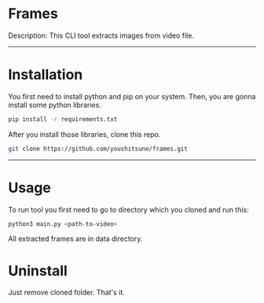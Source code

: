 # Frames

Description: This CLI tool extracts images from video file.

---
# Installation
You first need to install python and pip on your system.
Then, you are gonna install some python libraries.
```bash
pip install -r requirements.txt
```

After you install those libraries, clone this repo.
```bash
git clone https://github.com/youshitsune/frames.git
```
---
# Usage
To run tool you first need to go to directory which you cloned and run this:
```bash
python3 main.py <path-to-video>
```

All extracted frames are in data directory.

# Uninstall
Just remove cloned folder. That's it.

